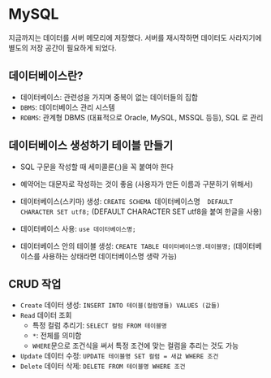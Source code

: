 # MySQL

지금까지는 데이터를 서버 메모리에 저장했다. 서버를 재시작하면 데이터도 사라지기에 별도의 저장 공간이 필요하게 되었다.
## 데이터베이스란?
- 데이터베이스: 관련성을 가지며 중복이 없는 데이터들의 집합
- `DBMS`: 데이터베이스 관리 시스템
- `RDBMS`: 관계형 DBMS (대표적으로 Oracle, MySQL, MSSQL 등등), SQL 로 관리

## 데이터베이스 생성하기 테이블 만들기
- SQL 구문을 작성할 때 세미콜론(;)을 꼭 붙여야 한다
- 예약어는 대문자로 작성하는 것이 좋음 (사용자가 만든 이름과 구분하기 위해서)


- 데이터베이스(스키마) 생성: `CREATE SCHEMA `데이터베이스명`  DEFAULT CHARACTER SET utf8;` (DEFAULT CHARACTER SET utf8을 붙여 한글을 사용)
- 데이터베이스 사용: `use 데이터베이스명;`
- 데이터베이스 안의 테이블 생성: `CREATE TABLE 데이터베이스명.테이블명;` (데이터베이스를 사용하는 상태라면 데이터베이스명 생략 가능)

## CRUD 작업
- `Create` 데이터 생성: `INSERT INTO 테이블(컬럼명들) VALUES (값들)`
- `Read` 데이터 조회
    - 특정 컬럼 추리기: `SELECT 컬럼 FROM 테이블명`
    - `*`: 전체를 의미함
    - `WHERE`문으로 조건식을 써서 특정 조건에 맞는 컬럼을 추리는 것도 가능
- `Update` 데이터 수정: `UPDATE 테이블명 SET 컬럼 = 새값 WHERE 조건`
- `Delete` 데이터 삭제: `DELETE FROM 테이블명 WHERE 조건`
